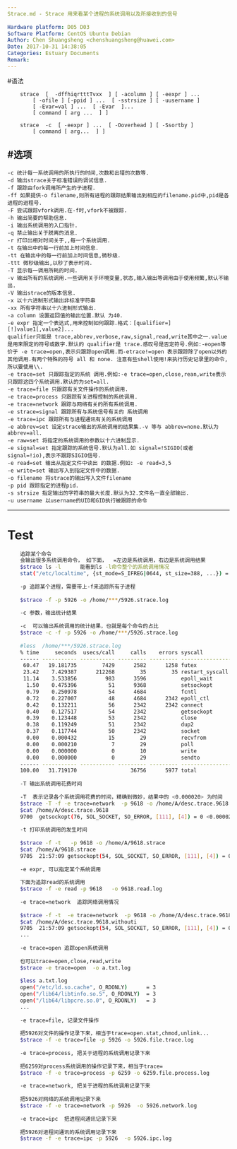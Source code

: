 ```yaml
---
Strace.md - Strace 用来看某个进程的系统调用以及所接收到的信号
 
Hardware platform: D05 D03  
Software Platform: CentOS Ubuntu Debian 
Author: Chen Shuangsheng <chenshuangsheng@huawei.com>  
Date: 2017-10-31 14:38:05  
Categories: Estuary Documents  
Remark:
---
```

#语法
```
    strace  [  -dffhiqrtttTvxx  ] [ -acolumn ] [ -eexpr ] ...
        [ -ofile ] [-ppid ] ...  [ -sstrsize ] [ -uusername ]
        [ -Evar=val ] ...  [ -Evar  ]...
        [ command [ arg ...  ] ]

    strace  -c  [ -eexpr ] ...  [ -Ooverhead ] [ -Ssortby ]
        [ command [ arg...  ] ]

```
#选项
---
    -c 统计每一系统调用的所执行的时间,次数和出错的次数等.
    -d 输出strace关于标准错误的调试信息.
    -f 跟踪由fork调用所产生的子进程.
    -ff 如果提供-o filename,则所有进程的跟踪结果输出到相应的filename.pid中,pid是各进程的进程号.
    -F 尝试跟踪vfork调用.在-f时,vfork不被跟踪.
    -h 输出简要的帮助信息.
    -i 输出系统调用的入口指针.
    -q 禁止输出关于脱离的消息.
    -r 打印出相对时间关于,,每一个系统调用.
    -t 在输出中的每一行前加上时间信息.
    -tt 在输出中的每一行前加上时间信息,微秒级.
    -ttt 微秒级输出,以秒了表示时间.
    -T 显示每一调用所耗的时间.
    -v 输出所有的系统调用.一些调用关于环境变量,状态,输入输出等调用由于使用频繁,默认不输出.
    -V 输出strace的版本信息.
    -x 以十六进制形式输出非标准字符串
    -xx 所有字符串以十六进制形式输出.
    -a column 设置返回值的输出位置.默认 为40.
    -e expr 指定一个表达式,用来控制如何跟踪.格式：[qualifier=][!]value1[,value2]...
    qualifier只能是 trace,abbrev,verbose,raw,signal,read,write其中之一.value是用来限定的符号或数字.默认的 qualifier是 trace.感叹号是否定符号.例如:-eopen等价于 -e trace=open,表示只跟踪open调用.而-etrace!=open 表示跟踪除了open以外的其他调用.有两个特殊的符号 all 和 none. 注意有些shell使用!来执行历史记录里的命令,所以要使用\\.
    -e trace=set 只跟踪指定的系统 调用.例如:-e trace=open,close,rean,write表示只跟踪这四个系统调用.默认的为set=all.
    -e trace=file 只跟踪有关文件操作的系统调用.
    -e trace=process 只跟踪有关进程控制的系统调用.
    -e trace=network 跟踪与网络有关的所有系统调用.
    -e strace=signal 跟踪所有与系统信号有关的 系统调用
    -e trace=ipc 跟踪所有与进程通讯有关的系统调用
    -e abbrev=set 设定strace输出的系统调用的结果集.-v 等与 abbrev=none.默认为abbrev=all.
    -e raw=set 将指定的系统调用的参数以十六进制显示.
    -e signal=set 指定跟踪的系统信号.默认为all.如 signal=!SIGIO(或者signal=!io),表示不跟踪SIGIO信号.
    -e read=set 输出从指定文件中读出 的数据.例如: -e read=3,5
    -e write=set 输出写入到指定文件中的数据.
    -o filename 将strace的输出写入文件filename
    -p pid 跟踪指定的进程pid.
    -s strsize 指定输出的字符串的最大长度.默认为32.文件名一直全部输出.
    -u username 以username的UID和GID执行被跟踪的命令
---
# Test
```bash
    追踪某个命令
    会输出很多系统调用命令， 如下面，  =左边是系统调用，右边是系统调用结果
    $strace ls -l      能看到ls -l命令整个的系统调用情况
    stat("/etc/localtime", {st_mode=S_IFREG|0644, st_size=388, ...}) = 0
    
    -p 追踪某个进程，需要带上-f来追踪所有子进程
    
    $strace -f -p 5926 -o /home/***/5926.strace.log
    
    -c 参数，输出统计结果
    
    -c  可以输出系统调用的统计结果，也就是每个命令的占比
    $strace -c -f -p 5926 -o /home/***/5926.strace.log
    
    #less  /home/***/5926.strace.log
    % time     seconds  usecs/call     calls    errors syscall
    ------ ----------- ----------- --------- --------- ----------------
     60.47   19.181735        7429      2582      1258 futex
     23.42    7.429387      212268        35        35 restart_syscall
     11.14    3.533856         983      3596           epoll_wait
      1.50    0.475396          51      9368           setsockopt
      0.79    0.250978          54      4684           fcntl
      0.72    0.227007          48      4684      2342 epoll_ctl
      0.42    0.132211          56      2342      2342 connect
      0.40    0.127517          54      2342           getsockopt
      0.39    0.123448          53      2342           close
      0.38    0.119249          51      2342           dup2
      0.37    0.117744          50      2342           socket
      0.00    0.000432          15        29           recvfrom
      0.00    0.000210           7        29           poll
      0.00    0.000000           0        10           write
      0.00    0.000000           0        29           sendto
    ------ ----------- ----------- --------- --------- ----------------
    100.00   31.719170                 36756      5977 total
    
    -T 输出系统调用花费时间
    
    -T  表示记录各个系统调用花费的时间，精确到微妙，结果中的 <0.000020> 为时间
    $strace -T -f -e trace=network  -p 9618 -o /home/A/desc.trace.9618
    $cat /home/A/desc.trace.9618
    9700  getsockopt(76, SOL_SOCKET, SO_ERROR, [111], [4]) = 0 <0.000020>
    
    -t 打印系统调用的发生时间
    
    $strace -f -t   -p 9618 -o /home/A/9618.strace
    $cat /home/A/9618.strace
    9705  21:57:09 getsockopt(54, SOL_SOCKET, SO_ERROR, [111], [4]) = 0
    
    -e expr, 可以指定某个系统调用
    
    下面为追踪read的系统调用
    $strace -f -e read -p 9618   -o 9618.read.log
    
    -e trace=network  追踪网络调用情况
    
    $strace -f -t  -e trace=network  -p 9618 -o /home/A/desc.trace.9618.withouti
    $cat /home/A/desc.trace.9618.withouti
    9705  21:57:09 getsockopt(54, SOL_SOCKET, SO_ERROR, [111], [4]) = 0
    ...
    
    -e trace=open 追踪open系统调用
    
    也可以trace=open,close,read,write
    $strace -e trace=open  -o a.txt.log
    
    $less a.txt.log
    open("/etc/ld.so.cache", O_RDONLY)      = 3
    open("/lib64/libtinfo.so.5", O_RDONLY)  = 3
    open("/lib64/libpcre.so.0", O_RDONLY)   = 3
    ...
    
    -e trace=file, 记录文件操作
    
    把5926对文件的操作记录下来，相当于trace=open.stat,chmod,unlink...
    $strace -f -e trace=file -p 5926 -o 5926.file.trace.log
    
    -e trace=process, 把关于进程的系统调用记录下来
    
    把6259对process系统调用的操作记录下来，相当于trace=
    $strace -f -e trace=process -p 6259 -o 6259.file.process.log
    
    -e trace=network, 把关于进程的系统调用记录下来
    
    把5926对网络的系统调用记录下来
    $strace -f -e trace=network -p 5926  -o 5926.network.log
    
    -e trace=ipc  把进程间通讯记录下来
    
    把5926对进程间通讯的系统调用记录下来
    $strace -f -e trace=ipc -p 5926  -o 5926.ipc.log
```
